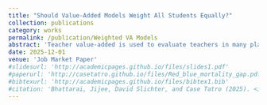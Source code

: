 ```yaml
---
title: "Should Value-Added Models Weight All Students Equally?"
collection: publications
category: works
permalink: /publication/Weighted VA Models
abstract: 'Teacher value-added is used to evaluate teachers in many places. Implicitly, teacher value-added measures place equal weight on improvements in test scores, regardless of whether that improvement is from low to medium proficiency or from medium to high. However, increasing test scores may not be equally important for low achieving students as high achieving students. My goal is to ask whether information about which specific students a teacher helps most can help predict which teachers will produce specific outcomes for students. These outcomes include high school graduation, absence and disciplinary records, and grades in subsequent years.'
date: 2025-12-01
venue: 'Job Market Paper'
#slidesurl: 'http://academicpages.github.io/files/slides1.pdf'
#paperurl: 'http://casetatro.github.io/files/Red_blue_mortality_gap.pdf'
#bibtexurl: 'http://academicpages.github.io/files/bibtex1.bib'
#citation: 'Bhattarai, Jijee, David Slichter, and Case Tatro (2025). <i>Is the mortality gap between red and blue states caused by policy?</i> Working Paper'
---
```

